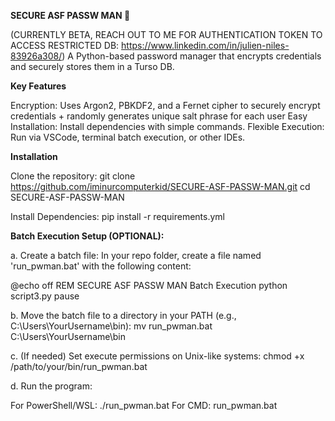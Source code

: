 __________________SECURE ASF PASSW MAN 🔐__________________

(CURRENTLY BETA, REACH OUT TO ME FOR AUTHENTICATION TOKEN TO ACCESS RESTRICTED DB: https://www.linkedin.com/in/julien-niles-83926a308/)
A Python-based password manager that encrypts credentials and securely stores them in a Turso DB.

__________________Key Features__________________

Encryption: Uses Argon2, PBKDF2, and a Fernet cipher to securely encrypt credentials + randomly generates unique salt phrase for each user 
Easy Installation: Install dependencies with simple commands.
Flexible Execution: Run via VSCode, terminal batch execution, or other IDEs.

__________________Installation__________________

Clone the repository:
git clone https://github.com/iminurcomputerkid/SECURE-ASF-PASSW-MAN.git
cd SECURE-ASF-PASSW-MAN

Install Dependencies:
pip install -r requirements.yml

__________________Batch Execution Setup (OPTIONAL):__________________

a. Create a batch file:
In your repo folder, create a file named 'run_pwman.bat' with the following content:

@echo off
REM SECURE ASF PASSW MAN Batch Execution
python script3.py
pause

b. Move the batch file to a directory in your PATH (e.g., C:\Users\YourUsername\bin):
mv run_pwman.bat C:\Users\YourUsername\bin

c. (If needed) Set execute permissions on Unix-like systems:
chmod +x /path/to/your/bin/run_pwman.bat

d. Run the program:

For PowerShell/WSL: ./run_pwman.bat
For CMD: run_pwman.bat

